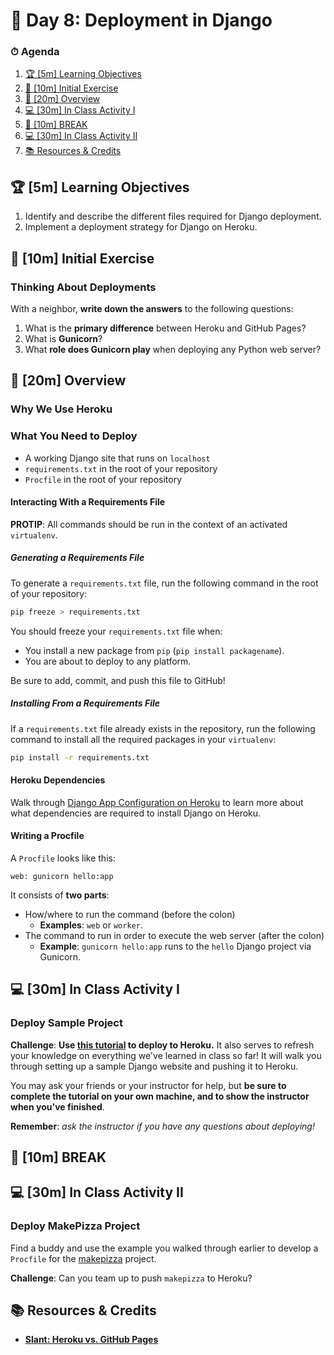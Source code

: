 # 📜 Day 8: Deployment in Django

### ⏱ Agenda

1. [🏆 [5m] Learning Objectives](#%F0%9F%8F%86-5m-Learning-Objectives)
2. [🏁 [10m] Initial Exercise](#%F0%9F%8F%81-10m-Initial-Exercise)
3. [📖 [20m] Overview](#%F0%9F%93%96-20m-Overview)
4. [💻 [30m] In Class Activity I](#%F0%9F%92%BB-30m-In-Class-Activity-I)
5. [🌴 [10m] BREAK](#%F0%9F%8C%B4-10m-BREAK)
6. [💻 [30m] In Class Activity II](#%F0%9F%92%BB-30m-In-Class-Activity-II)
7. [📚 Resources & Credits](#%F0%9F%93%9A-Resources--Credits)

## 🏆 [5m] Learning Objectives

1. Identify and describe the different files required for Django deployment.
1. Implement a deployment strategy for Django on Heroku.

## 🏁 [10m] Initial Exercise

### Thinking About Deployments

With a neighbor, **write down the answers** to the following questions:

1. What is the **primary difference** between Heroku and GitHub Pages?
2. What is **Gunicorn**?
3. What **role does Gunicorn play** when deploying any Python web server?

## 📖 [20m] Overview

### Why We Use Heroku

### What You Need to Deploy

- A working Django site that runs on `localhost`
- `requirements.txt` in the root of your repository
- `Procfile` in the root of your repository

#### Interacting With a Requirements File

**PROTIP**: All commands should be run in the context of an activated `virtualenv`.

##### Generating a Requirements File

To generate a `requirements.txt` file, run the following command in the root of your repository:

```bash
pip freeze > requirements.txt
```

You should freeze your `requirements.txt` file when:

- You install a new package from `pip` (`pip install packagename`).
- You are about to deploy to any platform.

Be sure to add, commit, and push this file to GitHub!

##### Installing From a Requirements File

If a `requirements.txt` file already exists in the repository, run the following command to install all the required packages in your `virtualenv`:

```bash
pip install -r requirements.txt
```

#### Heroku Dependencies

Walk through [Django App Configuration on Heroku](https://devcenter.heroku.com/articles/django-app-configuration) to learn more about what dependencies are required to install Django on Heroku.

#### Writing a Procfile

A `Procfile` looks like this:

```Procfile
web: gunicorn hello:app
```

It consists of **two parts**:

* How/where to run the command (before the colon)
    * **Examples**: `web` or `worker`.
* The command to run in order to execute the web server (after the colon)
    * **Example**: `gunicorn hello:app` runs to the `hello` Django project via Gunicorn.

## 💻 [30m] In Class Activity I

### Deploy Sample Project

**Challenge**: **Use [this tutorial](https://devcenter.heroku.com/articles/getting-started-with-python) to deploy to Heroku.** It also serves to refresh your knowledge on everything we've learned in class so far! It will walk you through setting up a sample Django website and pushing it to Heroku.

You may ask your friends or your instructor for help, but **be sure to complete the tutorial on your own machine, and to show the instructor when you've finished**.

**Remember**: *ask the instructor if you have any questions about deploying!*

## 🌴 [10m] BREAK

## 💻 [30m] In Class Activity II

### Deploy MakePizza Project

Find a buddy and use the example you walked through earlier to develop a `Procfile` for the [makepizza](https://github.com/droxey/makepizza) project.

**Challenge**: Can you team up to push `makepizza` to Heroku?

## 📚 Resources & Credits

- **[Slant: Heroku vs. GitHub Pages](https://www.slant.co/versus/11233/13313/~heroku_vs_github-pages)**
